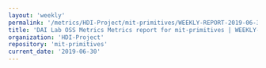 ```yaml
---
layout: 'weekly'
permalink: '/metrics/HDI-Project/mit-primitives/WEEKLY-REPORT-2019-06-30'
title: 'DAI Lab OSS Metrics Metrics report for mit-primitives | WEEKLY-REPORT-2019-06-30'
organization: 'HDI-Project'
repository: 'mit-primitives'
current_date: '2019-06-30'
---
```

